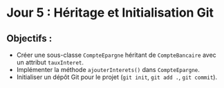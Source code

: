 # Jour 5 : Héritage et Initialisation Git

## Objectifs :
- Créer une sous-classe `CompteEpargne` héritant de `CompteBancaire` avec un attribut `tauxInteret`.
- Implémenter la méthode `ajouterInterets()` dans `CompteEpargne`.
- Initialiser un dépôt Git pour le projet (`git init`, `git add .`, `git commit`).